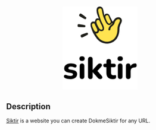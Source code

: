 <p align="center">
  <a href="http://siktir.fun/" target="blank"><img src="https://raw.githubusercontent.com/AliTaheriMotlagh/siktir-backend/main/frontend-dist/assets/images/logo-name.png" width="200" alt="Siktir Logo" /></a>
</p>

## Description

[Siktir](http://siktir.fun/) is a website you can create DokmeSiktir for any URL.